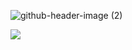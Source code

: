 ![github-header-image (2)](https://user-images.githubusercontent.com/96929412/233872896-2f903229-6050-491b-a35f-36341dff844c.png)


<img src="https://github-readme-stats.vercel.app/api/top-langs?username=aminelkl&layout=compact"/>


